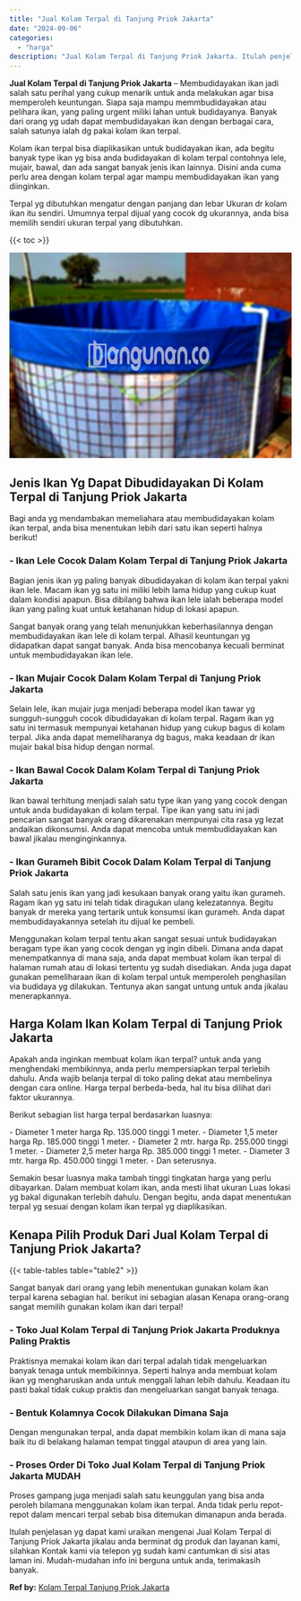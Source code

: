 ```yaml
---
title: "Jual Kolam Terpal di Tanjung Priok Jakarta"
date: "2024-09-06"
categories: 
  - "harga"
description: "Jual Kolam Terpal di Tanjung Priok Jakarta. Itulah penjelasan yg dapat kami uraikan mengenai Jual Kolam Terpal di Tanjung Priok Jakarta jikalau anda berminat..."
---
```


**Jual Kolam Terpal di Tanjung Priok Jakarta** – Membudidayakan ikan jadi salah satu perihal yang cukup menarik untuk anda melakukan agar bisa memperoleh keuntungan. Siapa saja mampu memmbudidayakan atau pelihara ikan, yang paling urgent miliki lahan untuk budidayanya. Banyak dari orang yg udah dapat membudidayakan ikan dengan berbagai cara, salah satunya ialah dg pakai kolam ikan terpal.

Kolam ikan terpal bisa diaplikasikan untuk budidayakan ikan, ada begitu banyak type ikan yg bisa anda budidayakan di kolam terpal contohnya lele, mujair, bawal, dan ada sangat banyak jenis ikan lainnya. Disini anda cuma perlu area dengan kolam terpal agar mampu membudidayakan ikan yang diinginkan.

Terpal yg dibutuhkan mengatur dengan panjang dan lebar Ukuran dr kolam ikan itu sendiri. Umumnya terpal dijual yang cocok dg ukurannya, anda bisa memilih sendiri ukuran terpal yang dibutuhkan.

{{< toc >}}

![Jual Kolam Terpal di Tanjung Priok Jakarta](/images/jual-kolam-terpal-54.png)

## Jenis Ikan Yg Dapat Dibudidayakan Di Kolam Terpal di Tanjung Priok Jakarta

Bagi anda yg mendambakan memeliahara atau membudidayakan kolam ikan terpal, anda bisa menentukan lebih dari satu ikan seperti halnya berikut!

### \- Ikan Lele Cocok Dalam Kolam Terpal di Tanjung Priok Jakarta

Bagian jenis ikan yg paling banyak dibudidayakan di kolam ikan terpal yakni ikan lele. Macam ikan yg satu ini miliki lebih lama hidup yang cukup kuat dalam kondisi apapun. Bisa dibilang bahwa ikan lele ialah beberapa model ikan yang paling kuat untuk ketahanan hidup di lokasi apapun.

Sangat banyak orang yang telah menunjukkan keberhasilannya dengan membudidayakan ikan lele di kolam terpal. Alhasil keuntungan yg didapatkan dapat sangat banyak. Anda bisa mencobanya kecuali berminat untuk membudidayakan ikan lele.

### \- Ikan Mujair Cocok Dalam Kolam Terpal di Tanjung Priok Jakarta

Selain lele, ikan mujair juga menjadi beberapa model ikan tawar yg sungguh-sungguh cocok dibudidayakan di kolam terpal. Ragam ikan yg satu ini termasuk mempunyai ketahanan hidup yang cukup bagus di kolam terpal. Jika anda dapat memeliharanya dg bagus, maka keadaan dr ikan mujair bakal bisa hidup dengan normal.

### \- Ikan Bawal Cocok Dalam Kolam Terpal di Tanjung Priok Jakarta

Ikan bawal terhitung menjadi salah satu type ikan yang yang cocok dengan untuk anda budidayakan di kolam terpal. Tipe ikan yang satu ini jadi pencarian sangat banyak orang dikarenakan mempunyai cita rasa yg lezat andaikan dikonsumsi. Anda dapat mencoba untuk membudidayakan kan bawal jikalau menginginkannya.

### \- Ikan Gurameh Bibit Cocok Dalam Kolam Terpal di Tanjung Priok Jakarta

Salah satu jenis ikan yang jadi kesukaan banyak orang yaitu ikan gurameh. Ragam ikan yg satu ini telah tidak diragukan ulang kelezatannya. Begitu banyak dr mereka yang tertarik untuk konsumsi ikan gurameh. Anda dapat membudidayakannya setelah itu dijual ke pembeli.

Menggunakan kolam terpal tentu akan sangat sesuai untuk budidayakan beragam type ikan yang cocok dengan yg ingin dibeli. Dimana anda dapat menempatkannya di mana saja, anda dapat membuat kolam ikan terpal di halaman rumah atau di lokasi tertentu yg sudah disediakan. Anda juga dapat gunakan pemeliharaan ikan di kolam terpal untuk memperoleh penghasilan via budidaya yg dilakukan. Tentunya akan sangat untung untuk anda jikalau menerapkannya.

## Harga Kolam Ikan Kolam Terpal di Tanjung Priok Jakarta

Apakah anda inginkan membuat kolam ikan terpal? untuk anda yang menghendaki membikinnya, anda perlu mempersiapkan terpal terlebih dahulu. Anda wajib belanja terpal di toko paling dekat atau membelinya dengan cara online. Harga terpal berbeda-beda, hal itu bisa dilihat dari faktor ukurannya.

Berikut sebagian list harga terpal berdasarkan luasnya:

\- Diameter 1 meter harga Rp. 135.000 tinggi 1 meter. - Diameter 1,5 meter harga Rp. 185.000 tinggi 1 meter. - Diameter 2 mtr. harga Rp. 255.000 tinggi 1 meter. - Diameter 2,5 meter harga Rp. 385.000 tinggi 1 meter. - Diameter 3 mtr. harga Rp. 450.000 tinggi 1 meter. - Dan seterusnya.

Semakin besar luasnya maka tambah tinggi tingkatan harga yang perlu dibayarkan. Dalam membuat kolam ikan, anda mesti lihat ukuran Luas lokasi yg bakal digunakan terlebih dahulu. Dengan begitu, anda dapat menentukan terpal yg sesuai dengan kolam ikan terpal yg diaplikasikan.

## Kenapa Pilih Produk Dari Jual Kolam Terpal di Tanjung Priok Jakarta?

{{< table-tables table="table2" >}}

Sangat banyak dari orang yang lebih menentukan gunakan kolam ikan terpal karena sebagian hal. berikut ini sebagian alasan Kenapa orang-orang sangat memilih gunakan kolam ikan dari terpal!

### \- Toko Jual Kolam Terpal di Tanjung Priok Jakarta Produknya Paling Praktis

Praktisnya memakai kolam ikan dari terpal adalah tidak mengeluarkan banyak tenaga untuk membikinnya. Seperti halnya anda membuat kolam ikan yg mengharuskan anda untuk menggali lahan lebih dahulu. Keadaan itu pasti bakal tidak cukup praktis dan mengeluarkan sangat banyak tenaga.

### \- Bentuk Kolamnya Cocok Dilakukan Dimana Saja

Dengan mengunakan terpal, anda dapat membikin kolam ikan di mana saja baik itu di belakang halaman tempat tinggal ataupun di area yang lain.

### \- Proses Order Di Toko Jual Kolam Terpal di Tanjung Priok Jakarta MUDAH

Proses gampang juga menjadi salah satu keunggulan yang bisa anda peroleh bilamana menggunakan kolam ikan terpal. Anda tidak perlu repot-repot dalam mencari terpal sebab bisa ditemukan dimanapun anda berada.

Itulah penjelasan yg dapat kami uraikan mengenai Jual Kolam Terpal di Tanjung Priok Jakarta jikalau anda berminat dg produk dan layanan kami, silahkan Kontak kami via telepon yg sudah kami cantumkan di sisi atas laman ini. Mudah-mudahan info ini berguna untuk anda, terimakasih banyak.

**Ref by:** [Kolam Terpal Tanjung Priok Jakarta](https://id.wikipedia.org/wiki/Kolam)
